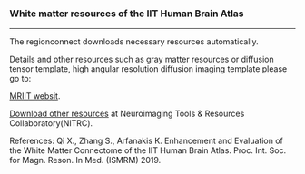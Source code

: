 

### White matter resources of the IIT Human Brain Atlas 
---
The regionconnect downloads necessary resources automatically.

Details and other resources such as gray matter resources or diffusion tensor template, high angular resolution diffusion imaging template please go to:

[MRIIT websit](https://www5.iit.edu/~mri/Home.html).

[Download other resources](https://www.nitrc.org/projects/iit/) at Neuroimaging Tools & Resources Collaboratory(NITRC).

References:
Qi X., Zhang S., Arfanakis K. Enhancement and Evaluation of the White Matter Connectome of the IIT Human Brain Atlas. Proc. Int. Soc. for Magn. Reson. In Med. (ISMRM) 2019.